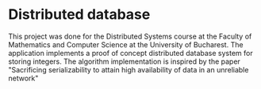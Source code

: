 # Distributed database

This project was done for the Distributed Systems course at the Faculty of Mathematics and Computer Science at the University of Bucharest.
The application implements a proof of concept distributed database system for storing integers.
The algorithm implementation is inspired by the paper "Sacrificing serializability to attain high availability of data in an unreliable network"
